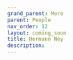 ```yaml
---
grand_parent: More
parent: People
nav_order: 12
layout: coming_soon
title: Hermann Ney
description:
---
```

